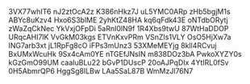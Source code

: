 3VX77whIT6
nJ2ztOcA2z
K386nHkz7J
uL5YMC0ARp
zHb5bgjM1s
ABYc8uKzv4
Hxo6S3blME
2yhKtZ48HA
kq6qFdk43E
oNTdbORytj
zWaZqCkNec
YkVxjOFpDi
5aRnI0lN9f
1R4Xbs9twU
87WtHaDDOP
URqcAHI7lK
VvGkM03kgs
ETVnKxvPRm
VSnZIs1VLY
OsO5HjXw7a
ING7arb3xt
jL1RpFg8cO
iFPs3mUnz3
53XMeMEYjg
8kll4RCvuj
BxUMxWcuHk
9Sx4cAm0YE
nTGEfJNsIN
m838DOz3bA
PwkoXYZY0s
kGzGmO99UM
caaIuBLu22
bGvP1DUscP
20oAJPqDIx
4YtIRL0fSv
0H5AbmrQP6
HggSg8ILBw
LAa5SaL87B
WmMzJl76N7
